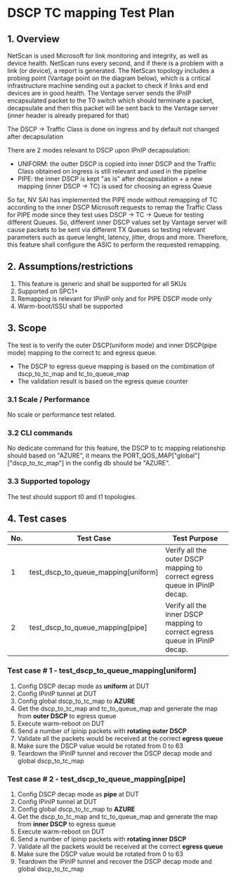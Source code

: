 # DSCP TC mapping Test Plan
## 1. Overview
NetScan is used Microsoft for link monitoring and integrity, as well as device health. NetScan runs every second, and if there is a problem with a link (or device), a report is generated.
The NetScan topology includes a probing point (Vantage point on the diagram below), which is a critical infrastructure machine sending out a packet to check if links and end devices are in good health.
The Ventage server sends the IPnIP encapsulated packet to the T0 switch which should terminate a packet, decapsulate and then this packet will be sent back to the Vantage server (inner header is already prepared for that)

The DSCP → Traffic Class is done on ingress and by default not changed after decapsulation

There are 2 modes relevant to DSCP upon IPnIP decapsulation:

- UNIFORM: the outter DSCP is copied into inner DSCP and the Traffic Class obtained on ingress is still relevant and used in the pipeline
- PIPE: the inner DSCP is kept "as is" after decapsulation + a new mapping (inner DSCP → TC) is used for choosing an egress Queue

So far, NV SAI has implemented the PIPE mode without remapping of TC according to the inner DSCP
Microsoft requests to remap the Traffic Class for PIPE mode since they test uses DSCP → TC → Queue for testing different Queues. So, different inner DSCP values set by Vantage server will cause packets to be sent via different TX Queues so testing relevant parameters such as queue lenght, latency, jitter, drops and more.
Therefore, this feature shall configure the ASIC to perform the requested remapping.

## 2. Assumptions/restrictions
1. This feature is generic and shall be supported for all SKUs
2. Supported on SPC1+
3. Remapping is relevant for IPinIP only and for PIPE DSCP mode only
4. Warm-boot/ISSU shall be supported

## 3. Scope
The test is to verify the outer DSCP(uniform mode) and inner DSCP(pipe mode) mapping to the correct tc and egress queue.
- The DSCP to egress queue mapping is based on the combination of dscp_to_tc_map and tc_to_queue_map
- The validation result is based on the egress queue counter

### 3.1 Scale / Performance
No scale or performance test related.

### 3.2 CLI commands
No dedicate command for this feature, the DSCP to tc mapping relationship should based on "AZURE", it means the PORT_QOS_MAP["global"]["dscp_to_tc_map"] in the config db should be "AZURE".

### 3.3 Supported topology
The test should support t0 and t1 topologies.

## 4. Test cases

| **No.** | **Test Case** | **Test Purpose** |
|----------|-------------------|----------|
| 1 | test_dscp_to_queue_mapping[uniform] | Verify all the outer DSCP mapping to correct egress queue in IPinIP decap.|
| 2 | test_dscp_to_queue_mapping[pipe] | Verify all the inner DSCP mapping to correct egress queue in IPinIP decap.|

### Test case # 1 - test_dscp_to_queue_mapping[uniform]
1. Config DSCP decap mode as __uniform__ at DUT
2. Config IPinIP tunnel at DUT
3. Config global dscp_to_tc_map to __AZURE__
4. Get the dscp_to_tc_map and tc_to_queue_map and generate the map from __outer DSCP__ to egress queue
5. Execute warm-reboot on DUT
6. Send a number of ipinip packets with __rotating outer DSCP__
7. Validate all the packets would be received at the correct __egress queue__
8. Make sure the DSCP value would be rotated from 0 to 63
9. Teardown the IPinIP tunnel and recover the DSCP decap mode and global dscp_to_tc_map

### Test case # 2 - test_dscp_to_queue_mapping[pipe]
1. Config DSCP decap mode as __pipe__ at DUT
2. Config IPinIP tunnel at DUT
3. Config global dscp_to_tc_map to __AZURE__
4. Get the dscp_to_tc_map and tc_to_queue_map and generate the map from __inner DSCP__ to egress queue
5. Execute warm-reboot on DUT
6. Send a number of ipinip packets with __rotating inner DSCP__
7. Validate all the packets would be received at the correct __egress queue__
8. Make sure the DSCP value would be rotated from 0 to 63
9. Teardown the IPinIP tunnel and recover the DSCP decap mode and global dscp_to_tc_map
